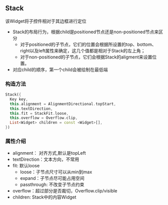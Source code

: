 ## **Stack**

>
该Widget将子控件相对于其边框进行定位
* Stack的布局行为，根据child是positioned节点还是non-positioned节点来区分
  * 对于positioned的子节点，它们的位置会根据所设置的top、bottom、right以及left属性来确定，这几个值都是相对于Stack的左上角；
  * 对于non-positioned的子节点，它们会根据Stack的aligment来设置位置。
* 对应child的顺序，第一个child会被绘制在最低端

### 构造方法
``` dart
Stack({
  Key key,
  this.alignment = AlignmentDirectional.topStart,
  this.textDirection,
  this.fit = StackFit.loose,
  this.overflow = Overflow.clip,
  List<Widget> children = const <Widget>[],
})
```

### 属性介绍
* alignment： 对齐方式,默认是topLeft
* textDirection：文本方向，不常用
* fit: 默认loose
  * loose：子节点尺寸可以从min到max
  * expand：子节点尽可能占用空间
  * passthrough: 不改变子节点约束
* overflow：超过部分是否裁切，Overflow.clip/visible
* children: Stack中的内容Widget

